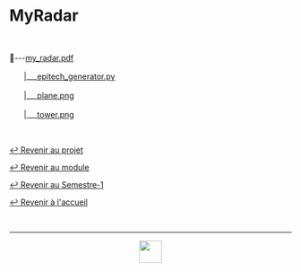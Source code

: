 # MyRadar

<br>

📂---[my_radar.pdf](https://github.com/Studio-17/Epitech-Subjects/blob/main/Semester-1/B-MUL-100/MyRadar/MyRadar/my_radar.pdf)

ㅤㅤ|\_\_\_[epitech_generator.py](https://github.com/Studio-17/Epitech-Subjects/blob/main/Semester-1/B-MUL-100/MyRadar/MyRadar/epitech_generator.py)

ㅤㅤ|\_\_\_[plane.png](https://github.com/Studio-17/Epitech-Subjects/blob/main/Semester-1/B-MUL-100/MyRadar/MyRadar/plane.png)

ㅤㅤ|\_\_\_[tower.png](https://github.com/Studio-17/Epitech-Subjects/blob/main/Semester-1/B-MUL-100/MyRadar/MyRadar/tower.png)

<br>

[↩️ Revenir au projet](https://github.com/Studio-17/Epitech-Subjects/tree/main/Semester-1/B-MUL-100/MyRadar)

[↩️ Revenir au module](https://github.com/Studio-17/Epitech-Subjects/tree/main/Semester-1/B-MUL-100)

[↩️ Revenir au Semestre-1](https://github.com/Studio-17/Epitech-Subjects/tree/main/Semester-1)

[↩️ Revenir à l'accueil](https://github.com/Studio-17/Epitech-Subjects)

<br>

---

<div align="center">

<a href="https://github.com/Studio-17" target="_blank"><img src="https://github.com/Kaiwinta/Epitech-Subjects/blob/feat/Pge2028-first-year/assets/voc17.gif" width="40"></a>

</div>
